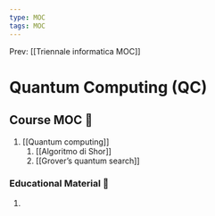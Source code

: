 ```yaml
---
type: MOC 
tags: MOC
---
```


Prev: [[Triennale informatica MOC]]

# Quantum Computing (QC)

## Course MOC  📒
1. [[Quantum computing]]
	1. [[Algoritmo di Shor]]
	2. [[Grover’s quantum search]]



### Educational Material 🧱
1. 

